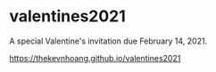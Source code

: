 # valentines2021
A special Valentine's invitation due February 14, 2021.

https://thekevnhoang.github.io/valentines2021
